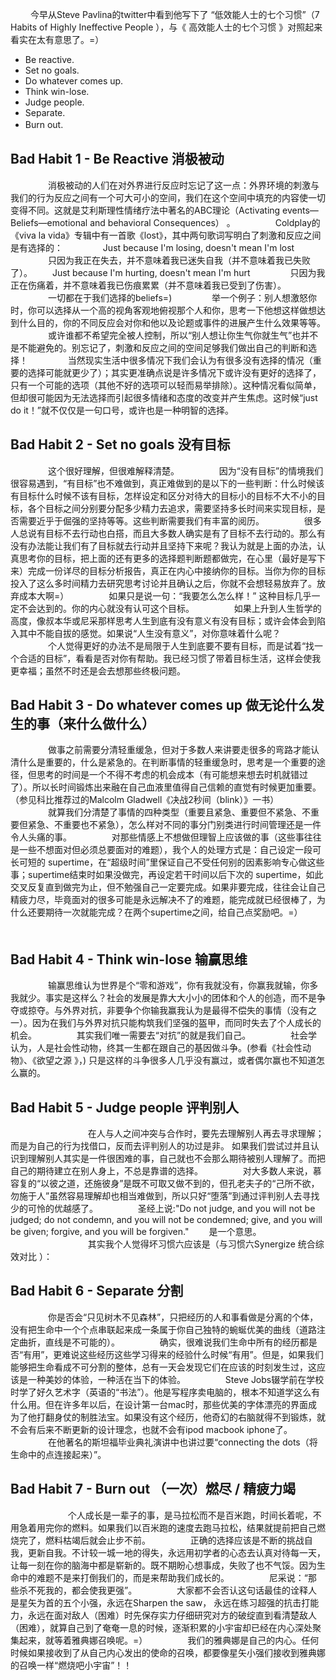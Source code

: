 　　 
今早从Steve Pavlina的twitter中看到他写下了 “低效能人士的七个习惯”（7 Habits of Highly Ineffective People ），与《 高效能人士的七个习惯 》对照起来看实在太有意思了。=） 
　　 
+ Be reactive. 
+ Set no goals. 
+ Do whatever comes up. 
+ Think win-lose. 
+ Judge people. 
+ Separate. 
+ Burn out. 
　　 
## Bad Habit 1 - Be Reactive 消极被动 
　　 
　　消极被动的人们在对外界进行反应时忘记了这一点：外界环境的刺激与我们的行为反应之间有一个可大可小的空间，我们在这个空间中填充的内容使一切变得不同。这就是艾利斯理性情绪疗法中著名的ABC理论（Activating events—Beliefs—emotional and behavioral Consequences） 。 
　　 
　　Coldplay的《viva la vida》专辑中有一首歌《lost》，其中两句歌词写明白了刺激和反应之间是有选择的： 
　　 
　　Just because I'm losing, doesn't mean I'm lost 
　　 
　　只因为我正在失去，并不意味着我已迷失自我（并不意味着我已失败了）。 
　　Just because I'm hurting, doesn't mean I'm hurt 
　　 
　　只因为我正在伤痛着，并不意味着我已伤痕累累（并不意味着我已受到了伤害）。 
　　 
　　一切都在于我们选择的beliefs=) 
　　 
　　举一个例子：别人想激怒你时，你可以选择从一个高的视角客观地俯视那个人和你，思考一下他想这样做想达到什么目的，你的不同反应会对你和他以及论题或事件的进展产生什么效果等等。 
　　 
　　或许谁都不希望完全被人控制，所以“别人想让你生气你就生气”也并不是不能避免的。别忘记了，刺激和反应之间的空间足够我们做出自己的判断和选择！ 
　　 
　　当然现实生活中很多情况下我们会认为有很多没有选择的情况（重要的选择可能就更少了）；其实更准确点说是许多情况下或许没有更好的选择了，只有一个可能的选项（其他不好的选项可以轻而易举排除）。这种情况看似简单，但却很可能因为无法选择而引起很多情绪和态度的改变并产生焦虑。这时候“just do it！”就不仅仅是一句口号，或许也是一种明智的选择。 
　　 
　　 
　　 
##  Bad Habit 2 - Set no goals 没有目标 
　　 
　　这个很好理解，但很难解释清楚。 
　　 
　　因为“没有目标”的情境我们很容易遇到，“有目标”也不难做到，真正难做到的是以下的一些判断：什么时候该有目标什么时候不该有目标，怎样设定和区分对待大的目标小的目标不大不小的目标，各个目标之间分别要分配多少精力去追求，需要坚持多长时间来实现目标，是否需要近乎于倔强的坚持等等。这些判断需要我们有丰富的阅历。 
　　 
　　很多人总说有目标不去行动也白搭，而且大多数人确实是有了目标不去行动的。那么有没有办法能让我们有了目标就去行动并且坚持下来呢？我认为就是上面的办法，认真思考你的目标，把上面的还有更多的选择题判断题都做完，在心里（最好是写下来）完成一份详尽的目标分析报告，真正在内心中接纳你的目标。当你为你的目标投入了这么多时间精力去研究思考讨论并且确认之后，你就不会想轻易放弃了。放弃成本大啊=） 
　　 
　　如果只是说一句：“我要怎么怎么样！” 这种目标几乎一定不会达到的。你的内心就没有认可这个目标。 
　　 
　　如果上升到人生哲学的高度，像叔本华或尼采那样思考人生到底有没有意义有没有目标；或许会体会到陷入其中不能自拔的感觉。如果说“人生没有意义”，对你意味着什么呢？ 
　　 
　　个人觉得更好的办法不是局限于人生到底要不要有目标，而是试着“找一个合适的目标”，看看是否对你有帮助。我已经习惯了带着目标生活，这样会使我更幸福；虽然不时还是会去想那些终极问题。 
　　 
## Bad Habit 3 - Do whatever comes up 做无论什么发生的事（来什么做什么） 
　　 
　　做事之前需要分清轻重缓急，但对于多数人来讲要走很多的弯路才能认清什么是重要的，什么是紧急的。在判断事情的轻重缓急时，思考是一个重要的途径，但思考的时间是一个不得不考虑的机会成本（有可能想来想去时机就错过了）。所以长时间锻炼出来融在自己血液里值得自己信赖的直觉有时候更加重要。（参见科比推荐过的Malcolm Gladwell《决战2秒间（blink）》一书） 
　　 
　　就算我们分清楚了事情的四种类型（重要且紧急、重要但不紧急、不重要但紧急、不重要也不紧急），怎么样对不同的事分门别类进行时间管理还是一件令人头痛的事。 
　　 
　　对那些情感上不想做但理智上应该做的事（这些事往往是一些不想面对但必须总要面对的难题），我个人的处理方式是：自己设定一段可长可短的 supertime，在“超级时间”里保证自己不受任何别的因素影响专心做这些事；supertime结束时如果没做完，再设定若干时间以后下次的 supertime，如此交叉反复直到做完为止，但不勉强自己一定要完成。如果非要完成，往往会让自己精疲力尽，毕竟面对的很多可能是永远解决不了的难题，能完成就已经很棒了，为什么还要期待一次就能完成？在两个supertime之间，给自己点奖励吧。=） 
　　 
　　 
　　 
## Bad Habit 4 - Think win-lose 输赢思维 
　　 
　　输赢思维认为世界是个“零和游戏”，你有我就没有，你赢我就输，你多我就少。事实是这样么？社会的发展是靠大大小小的团体和个人的创造，而不是争夺或掠夺。与外界对抗，非要争个你输我赢我认为是最得不偿失的事情（没有之一）。因为在我们与外界对抗只能构筑我们坚强的盔甲，而同时失去了个人成长的机会。 
　　 
　　其实我们唯一需要去“对抗”的就是我们自己。 
　　 
　　社会学认为，人是社会性动物，终其一生都在跟自己的基因做斗争。(参看《社会性动物》、《欲望之源 》，) 只是这样的斗争很多人几乎没有赢过，或者偶尔赢也不知道怎么赢的。 
　　 
　　 
　　 
## Bad Habit 5 - Judge people 评判别人 
　　 
　　 
　　 
　　在人与人之间冲突与合作时，要先去理解别人再去寻求理解；而是为自己的行为找借口，反而去评判别人的功过是非。 如果我们尝试过并且认识到理解别人其实是一件很困难的事，自己就也不会那么期待被别人理解了。而把自己的期待建立在别人身上，不总是靠谱的选择。 
　　 
　　对大多数人来说，慕容复的“以彼之道，还施彼身”是既不可取又做不到的，但孔老夫子的“己所不欲，勿施于人”虽然容易理解却也相当难做到，所以只好“堕落”到通过评判别人去寻找少的可怜的优越感了。 
　　 
　　圣经上说:"Do not judge, and you will not be judged; do not condemn, and you will not be condemned; give, and you will be given; forgive, and you will be forgiven." 
　　是一个意思。 
　　 
　　 
　　 
　　其实我个人觉得坏习惯六应该是（与习惯六Synergize 统合综效对比 ）： 
　　 
## Bad Habit 6 - Separate 分割 
　　 
　　你是否会“只见树木不见森林”，只把经历的人和事看做是分离的个体，没有把生命中一个个点串联起来成一条属于你自己独特的蜿蜒优美的曲线（道路注定曲折，直线是不可能的）。 
　　 
　　确实，很难说我们生命中所有的经历都是否“有用”，更难说这些经历这些学习得来的经验什么时候“有用”。但是，如果我们能够把生命看成不可分割的整体，总有一天会发现它们在应该的时刻发生过，这应该是一种美妙的体验，一种活在当下的体验。 
　　 
　　Steve Jobs辍学前在学校时学了好久艺术字（英语的“书法”）。他是写程序卖电脑的，根本不知道学这么有什么用。但在许多年以后，在设计第一台mac时，那些优美的字体漂亮的界面成为了他打翻身仗的制胜法宝。如果没有这个经历，他奇幻的右脑就得不到锻炼，就不会有后来不断更新的设计理念，也就不会有ipod macbook iphone了。 
　　 
　　在他著名的斯坦福毕业典礼演讲中也讲过要“connecting the dots（将生命中的点连接起来）”。 
　　 
　　 
　　 
## Bad Habit 7 - Burn out （一次）燃尽 / 精疲力竭 
　　 
　　 
　　个人成长是一辈子的事，是马拉松而不是百米跑，时间长着呢，不用急着用完你的燃料。如果我们以百米跑的速度去跑马拉松，结果就提前把自己燃烧完了，燃料枯竭后就会止步不前。 
　　 
　　正确的选择应该是不断的挑战自我，更新自我。不计较一城一地的得失，永远用初学者的心态去认真对待每一天，让每一刻在你的脑海中都是崭新的。既不期盼心想事成，失败了也不气馁。因为生命中的难题不是来打倒我们的，而是来帮助我们成长的。 
　　 
　　尼采说：“那些杀不死我的，都会使我更强”。 
　　 
　　大家都不会否认这句话最佳的诠释人是星矢为首的五个小强，永远在Sharpen the saw， 永远在练习超强的抗击打能力，永远在面对敌人（困难）时先保存实力仔细研究对方的破绽直到看清楚敌人（困难），就算自己到了奄奄一息的时候，逐渐积累的小宇宙却已经在内心深处聚集起来，就等着雅典娜召唤呢。=） 
　　 
　　我们的雅典娜是自己的内心。任何时候如果接收到了从自己内心发出的使命的召唤，都要像星矢小强们接收到雅典娜的召唤一样“燃烧吧小宇宙”！！